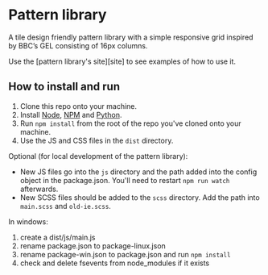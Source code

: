 # Pattern library

A tile design friendly pattern library with a simple responsive grid inspired by BBC’s GEL consisting of 16px columns.

Use the [pattern library's site][site] to see examples of how to use it.

## How to install and run

1. Clone this repo onto your machine.
2. Install [Node][node], [NPM][npm] and [Python][python].
3. Run `npm install` from the root of the repo you've cloned onto your machine.
4. Use the JS and CSS files in the `dist` directory.

Optional (for local development of the pattern library):
* New JS files go into the `js` directory and the path added into the config object in the package.json. You'll need to restart `npm run watch` afterwards.
* New SCSS files should be added to the `scss` directory. Add the path into `main.scss` and `old-ie.scss`. 

[node]: <https://nodejs.org/en/>
[npm]: <https://www.npmjs.com/>
[python]: <https://www.python.org/>

In windows:
1. create a dist/js/main.js
2. rename package.json to package-linux.json
2. rename package-win.json to package.json and run `npm install`
3. check and delete fsevents from node_modules if it exists

